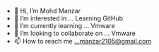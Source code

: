 - 👋 Hi, I’m Mohd Manzar
- 👀 I’m interested in ... Learning GitHub
- 🌱 I’m currently learning ... Vmware
- 💞️ I’m looking to collaborate on ... Vmware
- 📫 How to reach me ...manzar2105@gmail.com

<!---
manzar2105/manzar2105 is a ✨ special ✨ repository because its `README.md` (this file) appears on your GitHub profile.
You can click the Preview link to take a look at your changes.
--->
